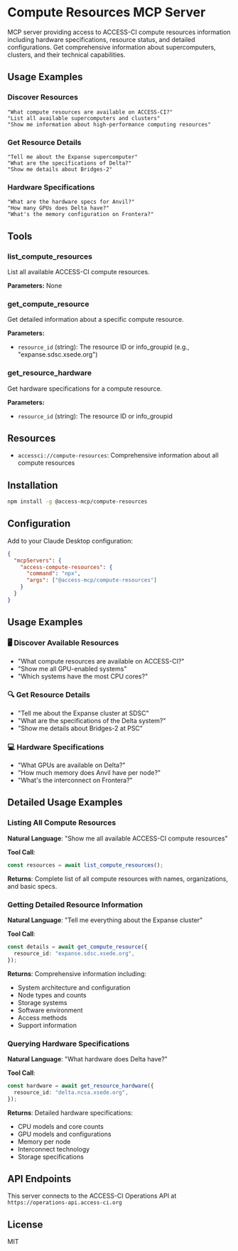 # Compute Resources MCP Server

MCP server providing access to ACCESS-CI compute resources information including hardware specifications, resource status, and detailed configurations. Get comprehensive information about supercomputers, clusters, and their technical capabilities.

## Usage Examples

### **Discover Resources**

```
"What compute resources are available on ACCESS-CI?"
"List all available supercomputers and clusters"
"Show me information about high-performance computing resources"
```

### **Get Resource Details**

```
"Tell me about the Expanse supercomputer"
"What are the specifications of Delta?"
"Show me details about Bridges-2"
```

### **Hardware Specifications**

```
"What are the hardware specs for Anvil?"
"How many GPUs does Delta have?"
"What's the memory configuration on Frontera?"
```

## Tools

### list_compute_resources

List all available ACCESS-CI compute resources.

**Parameters:** None

### get_compute_resource

Get detailed information about a specific compute resource.

**Parameters:**

- `resource_id` (string): The resource ID or info_groupid (e.g., "expanse.sdsc.xsede.org")

### get_resource_hardware

Get hardware specifications for a compute resource.

**Parameters:**

- `resource_id` (string): The resource ID or info_groupid

## Resources

- `accessci://compute-resources`: Comprehensive information about all compute resources

## Installation

```bash
npm install -g @access-mcp/compute-resources
```

## Configuration

Add to your Claude Desktop configuration:

```json
{
  "mcpServers": {
    "access-compute-resources": {
      "command": "npx",
      "args": ["@access-mcp/compute-resources"]
    }
  }
}
```

## Usage Examples

### 🖥️ **Discover Available Resources**

- "What compute resources are available on ACCESS-CI?"
- "Show me all GPU-enabled systems"
- "Which systems have the most CPU cores?"

### 🔍 **Get Resource Details**

- "Tell me about the Expanse cluster at SDSC"
- "What are the specifications of the Delta system?"
- "Show me details about Bridges-2 at PSC"

### 💻 **Hardware Specifications**

- "What GPUs are available on Delta?"
- "How much memory does Anvil have per node?"
- "What's the interconnect on Frontera?"

## Detailed Usage Examples

### Listing All Compute Resources

**Natural Language**: "Show me all available ACCESS-CI compute resources"

**Tool Call**:

```typescript
const resources = await list_compute_resources();
```

**Returns**: Complete list of all compute resources with names, organizations, and basic specs.

### Getting Detailed Resource Information

**Natural Language**: "Tell me everything about the Expanse cluster"

**Tool Call**:

```typescript
const details = await get_compute_resource({
  resource_id: "expanse.sdsc.xsede.org",
});
```

**Returns**: Comprehensive information including:

- System architecture and configuration
- Node types and counts
- Storage systems
- Software environment
- Access methods
- Support information

### Querying Hardware Specifications

**Natural Language**: "What hardware does Delta have?"

**Tool Call**:

```typescript
const hardware = await get_resource_hardware({
  resource_id: "delta.ncsa.xsede.org",
});
```

**Returns**: Detailed hardware specifications:

- CPU models and core counts
- GPU models and configurations
- Memory per node
- Interconnect technology
- Storage specifications

## API Endpoints

This server connects to the ACCESS-CI Operations API at `https://operations-api.access-ci.org`

## License

MIT

